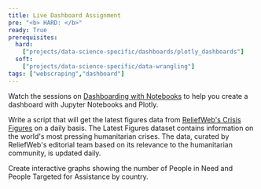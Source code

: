 ```yaml
---
title: Live Dashboard Assignment
pre: "<b> HARD: </b>"
ready: True
prerequisites:
  hard:
    ["projects/data-science-specific/dashboards/plotly_dashboards"]
  soft:
    ["projects/data-science-specific/data-wrangling"]
tags: ["webscraping","dashboard"]
---
```


Watch the sessions on [Dashboarding with Notebooks](https://www.kaggle.com/rtatman/dashboarding-with-notebooks-day-1/notebook) to help you create a dashboard with Jupyter Notebooks and Plotly.

Write a script that will get the latest figures data from [ReliefWeb's Crisis Figures](https://data.humdata.org/dataset/reliefweb-crisis-figures) on a daily basis. The Latest Figures dataset contains information on the world's most pressing humanitarian crises. The data, curated by ReliefWeb's editorial team based on its relevance to the humanitarian community, is updated daily.

Create interactive graphs showing the number of People in Need and People Targeted for Assistance by country.
